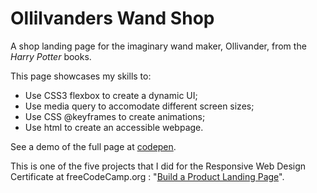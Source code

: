 # Ollilvanders Wand Shop

A shop landing page for the imaginary wand maker, Ollivander, from the _Harry Potter_ books.

This page showcases my skills to:
- Use CSS3 flexbox to create a dynamic UI;
- Use media query to accomodate different screen sizes;
- Use CSS @keyframes to create animations;
- Use html to create an accessible webpage.

See a demo of the full page at [codepen](https://codepen.io/sd_athena/pen/VEYVZp).

This is one of the five projects that I did for the Responsive Web Design Certificate at freeCodeCamp.org : "[Build a Product Landing Page](https://learn.freecodecamp.org/responsive-web-design/responsive-web-design-projects/build-a-product-landing-page/)".


